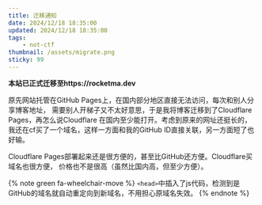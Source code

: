 ```yaml
---
title: 迁移通知
date: 2024/12/18 18:35:00
updated: 2024/12/18 18:35:00
tags:
    - not-ctf
thumbnail: /assets/migrate.png
sticky: 99
---
```


**本站已正式迁移至https://rocketma.dev**

原先网站托管在GitHub Pages上，在国内部分地区直接无法访问，每次和别人分享博客地址，
需要别人开梯子又不太好意思，于是我将博客迁移到了Cloudflare Pages，再怎么说Cloudflare
在国内至少能打开。考虑到原来的网址还挺长的，我还在cf买了一个域名，这样一方面和我的GitHub
ID直接关联，另一方面短了也好输。

Cloudflare Pages部署起来还是很方便的，甚至比GitHub还方便。Cloudflare买域名也很方便，
价格也不是很高（虽然比国内高，但至少方便）。

{% note green fa-wheelchair-move %}
`<head>`中插入了js代码，检测到是GitHub的域名就自动重定向到新域名，不用担心原域名失效。
{% endnote %}
